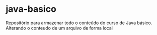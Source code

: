 # java-basico
Repositório para armazenar todo o conteúdo do curso de Java básico.
Alterando o conteudo de um arquivo de forma local
